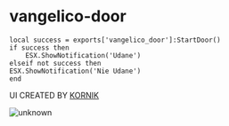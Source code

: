 # vangelico-door

    local success = exports['vangelico_door']:StartDoor()
    if success then
        ESX.ShowNotification('Udane')
    elseif not success then
    ESX.ShowNotification('Nie Udane')
    end
    
 UI CREATED BY [KORNIK](https://github.com/KoRrNiK)


![unknown](https://cdn.discordapp.com/attachments/978686779588759643/1041370716760711168/image.png)
